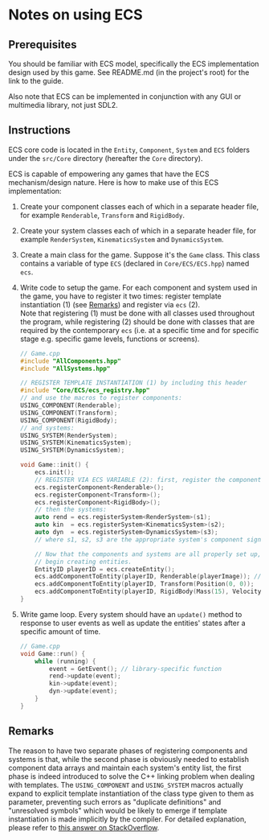 # Notes on using ECS

## Prerequisites  
You should be familiar with ECS model, specifically the ECS implementation design used by this game. See README.md (in the project's root) for the link to the guide.

Also note that ECS can be implemented in conjunction with any GUI or multimedia library, not just SDL2.

## Instructions  
ECS core code is located in the ``Entity``, ``Component``, ``System`` and ``ECS`` folders under the ``src/Core`` directory (hereafter the ``Core`` directory).  

ECS is capable of empowering any games that have the ECS mechanism/design nature. Here is how to make use of this ECS implementation:  
1. Create your component classes each of which in a separate header file, for example ``Renderable``, ``Transform`` and ``RigidBody``.  
2. Create your system classes each of which in a separate header file, for example ``RenderSystem``, ``KinematicsSystem`` and ``DynamicsSystem``.  
3. Create a main class for the game. Suppose it's the ``Game`` class. This class contains a variable of type ``ECS`` (declared in ``Core/ECS/ECS.hpp``) named ``ecs``.  
4. Write code to setup the game. For each component and system used in the game, you have to register it two times: register template instantiation (1) (see [Remarks](#Remarks)) and register via ``ecs`` (2).  
Note that registering (1) must be done with all classes used throughout the program, while registering (2) should be done with classes that are required by the contemporary ``ecs`` (i.e. at a specific time and for specific stage e.g. specific game levels, functions or screens).  

	```cpp
	// Game.cpp
	#include "AllComponents.hpp"
	#include "AllSystems.hpp"

	// REGISTER TEMPLATE INSTANTIATION (1) by including this header
	#include "Core/ECS/ecs_registry.hpp"
	// and use the macros to register components:
	USING_COMPONENT(Renderable);
	USING_COMPONENT(Transform);
	USING_COMPONENT(RigidBody);
	// and systems:
	USING_SYSTEM(RenderSystem);
	USING_SYSTEM(KinematicsSystem);
	USING_SYSTEM(DynamicsSystem);

	void Game::init() {
		ecs.init();
		// REGISTER VIA ECS VARIABLE (2): first, register the components:
		ecs.registerComponent<Renderable>();
		ecs.registerComponent<Transform>();
		ecs.registerComponent<RigidBody>();
		// then the systems:
		auto rend = ecs.registerSystem<RenderSystem>(s1);
		auto kin  = ecs.registerSystem<KinematicsSystem>(s2);
		auto dyn  = ecs.registerSystem<DynamicsSystem>(s3);
		// where s1, s2, s3 are the appropriate system's component signatures.

		// Now that the components and systems are all properly set up, we can
		// begin creating entities.
		EntityID playerID = ecs.createEntity();
		ecs.addComponentToEntity(playerID, Renderable(playerImage)); // just an example of how the Renderable component is supposed to be used
		ecs.addComponentToEntity(playerID, Transform(Position(0, 0));
		ecs.addComponentToEntity(playerID, RigidBody(Mass(15), Velocity(0, 0));
	}
	```
5. Write game loop. Every system should have an ``update()`` method to response to user events as well as update the entities' states after a specific amount of time.  
	```cpp
	// Game.cpp
	void Game::run() {
		while (running) {
			event = GetEvent(); // library-specific function
			rend->update(event);
			kin->update(event);
			dyn->update(event);
		}
	}
	```

## Remarks
The reason to have two separate phases of registering components and systems is that, while the second phase is obviously needed to establish component data arrays and maintain each system's entity list, the first phase is indeed introduced to solve the C++ linking problem when dealing with templates. The ``USING_COMPONENT`` and ``USING_SYSTEM`` macros actually expand to explicit template instantiation of the class type given to them as parameter, preventing such errors as "duplicate definitions" and "unresolved symbols" which would be likely to emerge if template instantiation is made implicitly by the compiler. For detailed explanation, please refer to [this answer on StackOverflow](https://stackoverflow.com/a/59614755/13680015).

